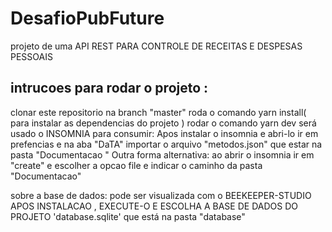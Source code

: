 # DesafioPubFuture
projeto de uma API REST  PARA CONTROLE DE RECEITAS  E DESPESAS PESSOAIS

## intrucoes para rodar o projeto :
clonar este repositorio na branch "master"
roda o comando  yarn install( para instalar as dependencias do projeto )
rodar o comando  yarn dev
será  usado o INSOMNIA para consumir:
Apos instalar o insomnia e abri-lo
ir em prefencias e na aba  "DaTA"  importar o arquivo "metodos.json" que estar na pasta "Documentacao "
Outra  forma alternativa: ao abrir o insomnia ir em "create" e escolher a opcao file e indicar o caminho da pasta "Documentacao"

sobre a base de dados:
pode ser visualizada com o BEEKEEPER-STUDIO
APOS INSTALACAO , EXECUTE-O  E ESCOLHA  A BASE DE DADOS DO PROJETO 'database.sqlite' que está na pasta  "database" 

